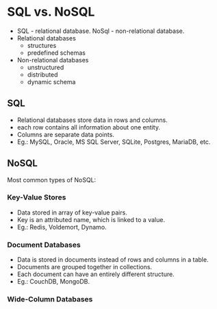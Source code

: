 # SQL vs. NoSQL

* SQL - relational database. NoSql - non-relational database.
* Relational databases
  * structures
  * predefined schemas
* Non-relational databases
  * unstructured
  * distributed
  * dynamic schema

## SQL

* Relational databases store data in rows and columns.
* each row contains all information about one entity.
* Columns are separate data points.
* Eg.: MySQL, Oracle, MS SQL Server, SQLite, Postgres, MariaDB, etc.

## NoSQL

Most common types of NoSQL:

### Key-Value Stores

* Data stored in array of key-value pairs.
* Key is an attributed name, which is linked to a value.
* Eg.: Redis, Voldemort, Dynamo.

### Document Databases

* Data is stored in documents instead of rows and columns in a table.
* Documents are grouped together in collections.
* Each document can have an entirely different structure.
* Eg.: CouchDB, MongoDB.

### Wide-Column Databases

